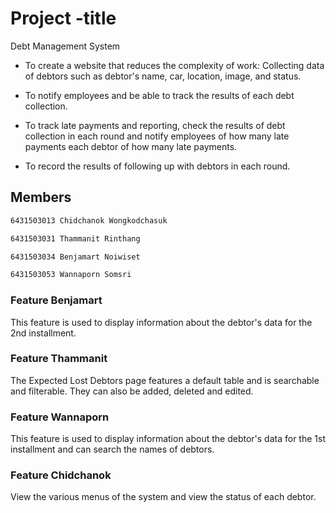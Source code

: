 # Project -title
Debt Management System 
- To create a website that reduces the complexity of work:  Collecting data of debtors such as debtor's name, car, location, image, and status.

- To notify employees and be able to track the results of each debt collection.

- To track late payments and reporting, check the results of debt collection in each round and notify employees of how many late payments each debtor of how many late payments.

- To record the results of following up with debtors in each round.

## Members
```bash
6431503013 Chidchanok Wongkodchasuk

6431503031 Thammanit Rinthang

6431503034 Benjamart Noiwiset

6431503053 Wannaporn Somsri
```

### Feature Benjamart
This feature is used to display information about the debtor's data for the 2nd installment.
### Feature Thammanit
The Expected Lost Debtors page features a default table and is searchable and filterable. They can also be added, deleted and edited.
### Feature Wannaporn
This feature is used to display information about the debtor's data for the 1st installment and can search the names of debtors.
### Feature Chidchanok
View the various menus of the system and view the status of each debtor.
